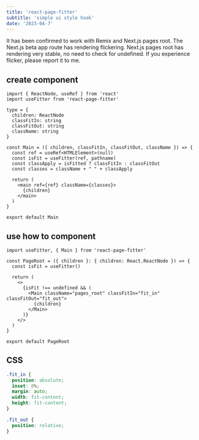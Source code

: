 ```yaml
---
title: 'react-page-fitter'
subtitle: 'simple ui style hook'
date: '2023-04-7'
---
```


It has been confirmed to work with Remix and Next.js pages root.
The Next.js beta app route has rendering flickering.
Next.js pages root has rendering very stable, no need to check for undefined.
If you experience flicker, please report it to me.

## create component

```tsx {3}
import { ReactNode, useRef } from 'react'
import useFitter from 'react-page-fitter'

type = {
  children: ReactNode
  classFitIn: string
  classFitOut: string
  className: string
}

const Main = ({ children, classFitIn, classFitOut, className }) => {
  const ref = useRef<HTMLElement>(null)
  const isFit = useFitter(ref, pathname)
  const classApply = isFitted ? classFitIn : classFitOut
  const classes = className + " " + classApply

  return (
    <main ref={ref} className={classes}>
      {children}
    </main>
  )
}

export default Main
```

## use how to component

```tsx
import useFitter, { Main } from 'react-page-fitter'

const PageRoot = ({ children }: { children: React.ReactNode }) => {
  const isFit = useFitter()

  return (
    <>
      {isFit !== undefined && (
        <Main className="pages_root" classFitIn="fit_in" classFitOut="fit_out">
          {children}
        </Main>
      )}
    </>
  )
}

export default PageRoot
```

## CSS

```css {2, 9}
.fit_in {
  position: absolute;
  inset: 0%;
  margin: auto;
  width: fit-content;
  height: fit-content;
}
```

```css {2}
.fit_out {
  position: relative;
}
```

